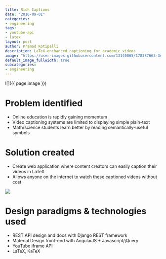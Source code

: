 ```yaml
---
title: Rich Captions
date: "2016-09-01"
categories:
- engineering
tags:
- youtube-api
- latex
layout: post
author: Pramod Kotipalli
description: LaTeX-enchanced captioning for academic videos
image: "https://user-images.githubusercontent.com/13140065/178387663-3e9ba24a-e4d9-4c67-bc58-f17af2dc43a0.png"
default_image_fullwidth: true
subcategories:
- engineering
---
```


![]({{ page.image }})

# Problem identified
- Online education is rapidly gaining momentum
- Video captioning systems are limited to displaying simple plain-text
- Math/science students learn better by reading semantically-useful symbols

# Solution created
- Create web application where content creators can easily caption their videos in LaTeX
- Allows anyone on the internet to watch these captioned videos without cost

![](https://user-images.githubusercontent.com/13140065/178387697-33c7ce7f-de4f-410c-bbea-0aaab1e4b608.png)

# Design paradigms & technologies used
- REST API design and docs with Django REST framework
- Material Design front-end with AngularJS + Javascript/jQuery
- YouTube iframe API
- LaTeX, KaTeX
